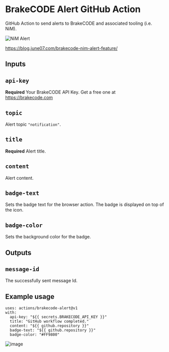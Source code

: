 # BrakeCODE Alert GitHub Action

GitHub Action to send alerts to BrakeCODE and associated tooling (i.e. NiM).

![NiM Alert](https://blog.june07.com/content/images/2023/01/nimBadgeAnimation.gif)

https://blog.june07.com/brakecode-nim-alert-feature/

## Inputs

## `api-key`
**Required** Your BrakeCODE API Key. Get a free one at https://brakecode.com

## `topic`
Alert topic `"notification"`.

## `title`
**Required** Alert title.

## `content`
Alert content.

## `badge-text`
Sets the badge text for the browser action. The badge is displayed on top of the icon.

## `badge-color`
Sets the background color for the badge.

## Outputs

## `message-id`
The successfully sent message Id.

## Example usage

```
uses: actions/brakecode-alert@v1
with:
  api-key: "${{ secrets.BRAKECODE_API_KEY }}"
  title: "GitHub workflow completed."
  content: "${{ github.repository }}"
  badge-text: "${{ github.repository }}"
  badge-color: "#FF9800"
```

![image](https://user-images.githubusercontent.com/11353590/225995548-f74eecaf-0339-4a1a-a6d5-ed5f36a21d3e.png)
